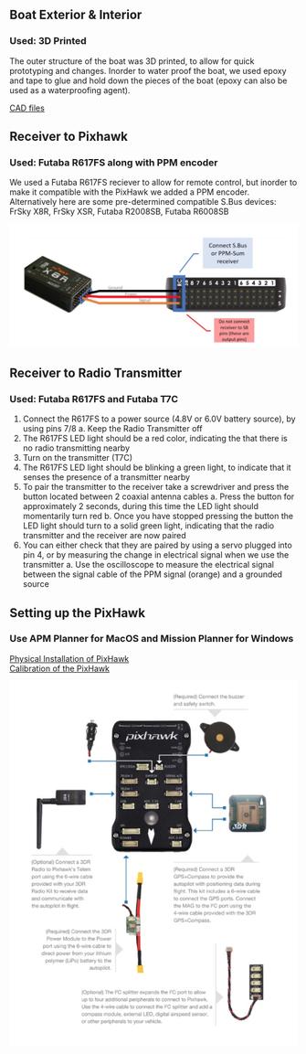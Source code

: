 ## **Boat Exterior & Interior**
### __Used: 3D Printed__

The outer structure of the boat was 3D printed, to allow for quick prototyping and changes. Inorder to water proof the boat, 
we used epoxy and tape to glue and hold down the pieces of the boat (epoxy can also be used as a waterproofing agent).

[CAD files](https://www.dropbox.com/sh/irfmggc8k5queg0/AACh7eVSw1JcP0g08k7TlmTpa?dl=0)


## **Receiver to Pixhawk**
### __Used: Futaba R617FS along with PPM encoder__

We used a Futaba R617FS reciever to allow for remote control, but inorder to make it compatible with the PixHawk we added a PPM
encoder. Alternatively here are some pre-determined compatible S.Bus devices: FrSky X8R, FrSky XSR, Futaba R2008SB, 
Futaba R6008SB

<img src="\Images\Screen Shot 2018-06-07 at 1.55.16 PM.png">


## **Receiver to Radio Transmitter**
### __Used: Futaba R617FS and Futaba T7C__

1.	Connect the R617FS to a power source (4.8V or 6.0V battery source), by using pins 7/8
    a.	Keep the Radio Transmitter off
2.	The R617FS LED light should be a red color, indicating the that there is no radio transmitting nearby
3.	Turn on the transmitter (T7C)
4.	The R617FS LED light should be blinking a green light, to indicate that it senses the presence of a transmitter nearby
5.	To pair the transmitter to the receiver take a screwdriver and press the button located between 2 coaxial antenna cables
    a.	Press the button for approximately 2 seconds, during this time the LED light should momentarily turn red
    b.	Once you have stopped pressing the button the LED light should turn to a solid green light, indicating that the radio transmitter and the receiver are now paired
6.	You can either check that they are paired by using a servo plugged into pin 4, or by measuring the change in electrical signal when we use the transmitter
    a.	Use the oscilloscope to measure the electrical signal between the signal cable of the PPM signal (orange) and a grounded source 


## **Setting up the PixHawk**
### __Use APM Planner for MacOS and Mission Planner for Windows__

[Physical Installation of PixHawk](http://ardupilot.org/copter/docs/common-pixhawk-wiring-and-quick-start.html)   
[Calibration of the PixHawk](http://ardupilot.org/rover/docs/apmrover-setup.html)

<img src="\Images\Screen Shot 2018-06-07 at 1.55.09 PM.png">

